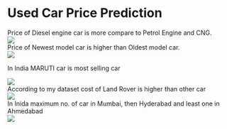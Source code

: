 <!DOCTYPE html>
<html>
  <body>
    <h1> Used Car Price Prediction </h1>

    
<figcaption>Price of Diesel engine car is more compare to Petrol Engine and CNG.</figcaption>   
<img src="https://user-images.githubusercontent.com/84467660/130099151-d7263f1a-37a6-43fc-970a-d8eae4fb808e.png">
   
   
<figcaption>Price of Newest model car is higher than Oldest model car.</figcaption>     
<img src="https://user-images.githubusercontent.com/84467660/130099871-1b2c900b-d144-4c1f-97e7-fab1f833d3b4.png">
    
<p> In India MARUTI car is most selling car </p>
<img src="https://user-images.githubusercontent.com/84467660/130101411-6721247e-a469-4b0b-b657-026f8e8d3ec3.png">    
    
<figcaption>According to my dataset cost of Land Rover is higher than other car</figcaption>     
<img src="https://user-images.githubusercontent.com/84467660/130102081-a8cb0677-8239-4dd9-be8d-eeddb82e407a.png"> 
    
<figcaption>In Inida maximum no. of car in Mumbai, then Hyderabad and least one in Ahmedabad </figcaption>     
<img src="https://user-images.githubusercontent.com/84467660/130102460-bcf1ac55-6f7c-4031-abaf-5261bc74ff18.png">     
    
  </body>
</html>
  
